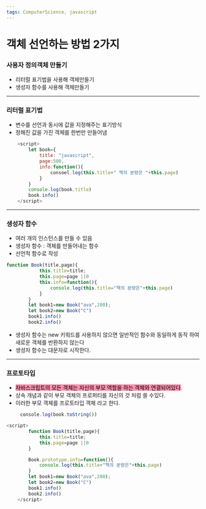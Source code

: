 ```yaml
---
tags: ComputerScience, javascript
---
```

# 객체 선언하는 방법 2가지

### 사용자 정의객체 만들기

- 리터럴 표기법을 사용해 객체만들기
- 생성자 함수를 사용해 객체만들기

-------------------------------
### 리터럴 표기법

- 변수를 선언과 동시에 값을 지정해주는 표기방식
- 정해진 값을 가진 객체를 한번만 만들어냄

``` javascript
    <script>
        let book={
            title: "javascript",
            page:500,
            info:function(){
                consoel.log(this.title+" 책의 분량은 "+this.page)
            }
        }
        console.log(book.title)
        book.info()
    </script>
```

--------------------
### 생성자 함수

- 여러 개의 인스턴스를 만들 수 있음
- 생성자 함수 : 객체를 만들어내는 함수
- 선언적 함수로 작성

``` javascript
function Book(title,page){
            this.title=title;
            this.page=page ||0
            this.info=function(){
                console.log(this.title="책의 분량은"+this.page)
            }
        }
        let book1=new Book("ava",200);
        let book2=new Book("C")
        book1.info()
        book2.info()
```


- 생성자 함수는 new 키워드를 사용하지 않으면 일반적인 함수와 동일하게 동작 하여 새로운 객체를 반환하지 않는다
- 생성자 함수는 대문자로 시작한다.

---------------------
### 프로토타입

- <mark style="background: #FF5582A6;">자바스크립트의 모든 객체는 자신의 부모 역할을 하는 객체와 연결되어있다</mark>.
- 상속 개념과 같이 부모 객체의 프로퍼티를 자신의 것 처럼 쓸 수있다.
- 이러한 부모 객체를 프로토타입 객체 라고 한다.

``` javascript
     console.log(book.toString())
```

``` javascript
<script>
        function Book(title,page){
            this.title=title;
            this.page=page ||0
        }

        Book.prototype.info=function(){
            console.log(this.title+"책의 분량은"+this.page)
        }
        let book1=new Book("ava",200);
        let book2=new Book("C")
        book1.info()
        book2.info()
    </script>
```